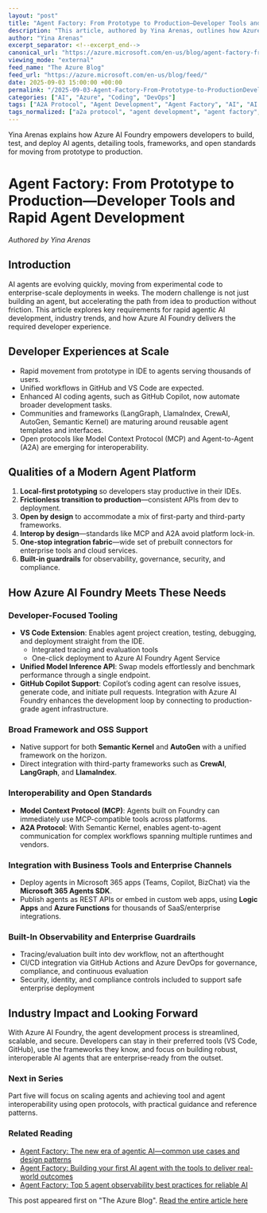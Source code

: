 ```yaml
---
layout: "post"
title: "Agent Factory: From Prototype to Production—Developer Tools and Rapid Agent Development"
description: "This article, authored by Yina Arenas, outlines how Azure AI Foundry aims to streamline the journey from prototyping to deploying enterprise-ready AI agents. It explores trends in agentic AI development, best practices for modern agent platforms, open standards for interoperability, and the developer-centric tools available. Readers will learn how Azure AI Foundry integrates with familiar developer workflows like VS Code and GitHub, supports both Microsoft-first and open-source frameworks, and provides the connectors, governance, and observability required for production-scale deployments."
author: "Yina Arenas"
excerpt_separator: <!--excerpt_end-->
canonical_url: "https://azure.microsoft.com/en-us/blog/agent-factory-from-prototype-to-production-developer-tools-and-rapid-agent-development/"
viewing_mode: "external"
feed_name: "The Azure Blog"
feed_url: "https://azure.microsoft.com/en-us/blog/feed/"
date: 2025-09-03 15:00:00 +00:00
permalink: "/2025-09-03-Agent-Factory-From-Prototype-to-ProductionDeveloper-Tools-and-Rapid-Agent-Development.html"
categories: ["AI", "Azure", "Coding", "DevOps"]
tags: ["A2A Protocol", "Agent Development", "Agent Factory", "AI", "AI + Machine Learning", "AI Agents", "AutoGen", "Azure", "Azure AI Foundry", "CI/CD", "Coding", "CrewAI", "DevOps", "DevOps Integration", "Enterprise Deployment", "Guardrails", "Interoperability", "LangGraph", "LlamaIndex", "MCP", "Microsoft 365 Agents SDK", "News", "Observability", "Semantic Kernel", "VS Code Extension"]
tags_normalized: ["a2a protocol", "agent development", "agent factory", "ai", "ai plus machine learning", "ai agents", "autogen", "azure", "azure ai foundry", "cislashcd", "coding", "crewai", "devops", "devops integration", "enterprise deployment", "guardrails", "interoperability", "langgraph", "llamaindex", "mcp", "microsoft 365 agents sdk", "news", "observability", "semantic kernel", "vs code extension"]
---
```


Yina Arenas explains how Azure AI Foundry empowers developers to build, test, and deploy AI agents, detailing tools, frameworks, and open standards for moving from prototype to production.<!--excerpt_end-->

# Agent Factory: From Prototype to Production—Developer Tools and Rapid Agent Development

_Authored by Yina Arenas_

## Introduction

AI agents are evolving quickly, moving from experimental code to enterprise-scale deployments in weeks. The modern challenge is not just building an agent, but accelerating the path from idea to production without friction. This article explores key requirements for rapid agentic AI development, industry trends, and how Azure AI Foundry delivers the required developer experience.

## Developer Experiences at Scale

- Rapid movement from prototype in IDE to agents serving thousands of users.
- Unified workflows in GitHub and VS Code are expected.
- Enhanced AI coding agents, such as GitHub Copilot, now automate broader development tasks.
- Communities and frameworks (LangGraph, LlamaIndex, CrewAI, AutoGen, Semantic Kernel) are maturing around reusable agent templates and interfaces.
- Open protocols like Model Context Protocol (MCP) and Agent-to-Agent (A2A) are emerging for interoperability.

## Qualities of a Modern Agent Platform

1. **Local-first prototyping** so developers stay productive in their IDEs.
2. **Frictionless transition to production**—consistent APIs from dev to deployment.
3. **Open by design** to accommodate a mix of first-party and third-party frameworks.
4. **Interop by design**—standards like MCP and A2A avoid platform lock-in.
5. **One-stop integration fabric**—wide set of prebuilt connectors for enterprise tools and cloud services.
6. **Built-in guardrails** for observability, governance, security, and compliance.

## How Azure AI Foundry Meets These Needs

### Developer-Focused Tooling

- **VS Code Extension**: Enables agent project creation, testing, debugging, and deployment straight from the IDE.
  - Integrated tracing and evaluation tools
  - One-click deployment to Azure AI Foundry Agent Service
- **Unified Model Inference API**: Swap models effortlessly and benchmark performance through a single endpoint.
- **GitHub Copilot Support**: Copilot’s coding agent can resolve issues, generate code, and initiate pull requests. Integration with Azure AI Foundry enhances the development loop by connecting to production-grade agent infrastructure.

### Broad Framework and OSS Support

- Native support for both **Semantic Kernel** and **AutoGen** with a unified framework on the horizon.
- Direct integration with third-party frameworks such as **CrewAI**, **LangGraph**, and **LlamaIndex**.

### Interoperability and Open Standards

- **Model Context Protocol (MCP)**: Agents built on Foundry can immediately use MCP-compatible tools across platforms.
- **A2A Protocol**: With Semantic Kernel, enables agent-to-agent communication for complex workflows spanning multiple runtimes and vendors.

### Integration with Business Tools and Enterprise Channels

- Deploy agents in Microsoft 365 apps (Teams, Copilot, BizChat) via the **Microsoft 365 Agents SDK**.
- Publish agents as REST APIs or embed in custom web apps, using **Logic Apps** and **Azure Functions** for thousands of SaaS/enterprise integrations.

### Built-In Observability and Enterprise Guardrails

- Tracing/evaluation built into dev workflow, not an afterthought
- CI/CD integration via GitHub Actions and Azure DevOps for governance, compliance, and continuous evaluation
- Security, identity, and compliance controls included to support safe enterprise deployment

## Industry Impact and Looking Forward

With Azure AI Foundry, the agent development process is streamlined, scalable, and secure. Developers can stay in their preferred tools (VS Code, GitHub), use the frameworks they know, and focus on building robust, interoperable AI agents that are enterprise-ready from the outset.

### Next in Series

Part five will focus on scaling agents and achieving tool and agent interoperability using open protocols, with practical guidance and reference patterns.

### Related Reading

- [Agent Factory: The new era of agentic AI—common use cases and design patterns](https://azure.microsoft.com/en-us/blog/agent-factory-the-new-era-of-agentic-ai-common-use-cases-and-design-patterns/)
- [Agent Factory: Building your first AI agent with the tools to deliver real-world outcomes](https://azure.microsoft.com/en-us/blog/agent-factory-building-your-first-ai-agent-with-the-tools-to-deliver-real-world-outcomes/)
- [Agent Factory: Top 5 agent observability best practices for reliable AI](https://azure.microsoft.com/en-us/blog/agent-factory-top-5-agent-observability-best-practices-for-reliable-ai/)

This post appeared first on "The Azure Blog". [Read the entire article here](https://azure.microsoft.com/en-us/blog/agent-factory-from-prototype-to-production-developer-tools-and-rapid-agent-development/)
